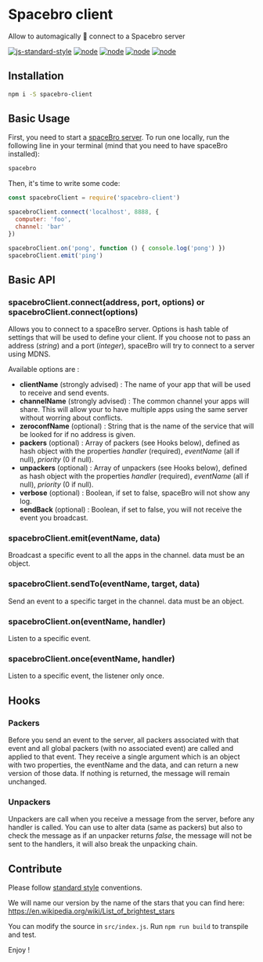 # Spacebro client
Allow to automagically 🌟 connect to a Spacebro server

[![js-standard-style](https://img.shields.io/badge/code%20style-standard-brightgreen.svg)](http://standardjs.com/) [![node](https://img.shields.io/badge/node-0.10.x-brightgreen.svg)](https://nodejs.org/en/) [![node](https://img.shields.io/badge/node-0.12.x-brightgreen.svg)](https://nodejs.org/en/) [![node](https://img.shields.io/badge/node-4.0.x-brightgreen.svg)](https://nodejs.org/en/) [![node](https://img.shields.io/badge/node-5.3.x-brightgreen.svg)](https://nodejs.org/en/)

## Installation
```bash
npm i -S spacebro-client
```

## Basic Usage

First, you need to start a [spaceBro server](https://github.com/soixantecircuits/spacebro). To run one locally, run the following line in your terminal (mind that you need to have spaceBro installed):
```bash
spacebro
```

Then, it's time to write some code:
```js
const spacebroClient = require('spacebro-client')

spacebroClient.connect('localhost', 8888, {
  computer: 'foo',
  channel: 'bar'
})

spacebroClient.on('pong', function () { console.log('pong') })
spacebroClient.emit('ping')
```

## Basic API
### spacebroClient.connect(address, port, options) or spacebroClient.connect(options)

Allows you to connect to a spaceBro server. Options is hash table of settings that will be used to define your client.
If you choose not to pass an address (*string*) and a port (*integer*), spaceBro will try to connect to a server using MDNS.

Available options are :
- **clientName** (strongly advised) : The name of your app that will be used to receive and send events.
- **channelName** (strongly advised) : The common channel your apps will share. This will allow your to have multiple apps using the same server without worring about conflicts.
- **zeroconfName** (optional) : String that is the name of the service that will be looked for if no address is given.
- **packers** (optional) : Array of packers (see Hooks below), defined as hash object with the properties *handler* (required), *eventName* (all if null), *priority* (0 if null).
- **unpackers** (optional) : Array of unpackers (see Hooks below), defined as hash object with the properties *handler* (required), *eventName* (all if null), *priority* (0 if null).
- **verbose** (optional) : Boolean, if set to false, spaceBro will not show any log.
- **sendBack** (optional) : Boolean, if set to false, you will not receive the event you broadcast.

### spacebroClient.emit(eventName, data)
Broadcast a specific event to all the apps in the channel. data must be an object.

### spacebroClient.sendTo(eventName, target, data)
Send an event to a specific target in the channel. data must be an object.

### spacebroClient.on(eventName, handler)
Listen to a specific event.

### spacebroClient.once(eventName, handler)
Listen to a specific event, the listener only once.

## Hooks

### Packers
Before you send an event to the server, all packers associated with that event and all global packers (with no associated event) are called and applied to that event. They receive a single argument which is an object with two properties, the eventName and the data, and can return a new version of those data. If nothing is returned, the message will remain unchanged.

### Unpackers
Unpackers are call when you receive a message from the server, before any handler is called. You can use to alter data (same as packers) but also to check the message as if an unpacker returns *false*, the message will not be sent to the handlers, it will also break the unpacking chain.


## Contribute

Please follow [standard style](https://github.com/feross/standard) conventions.

We will name our version by the name of the stars that you can find here: https://en.wikipedia.org/wiki/List_of_brightest_stars 

You can modify the source in `src/index.js`. Run `npm run build` to transpile and test.

Enjoy !
